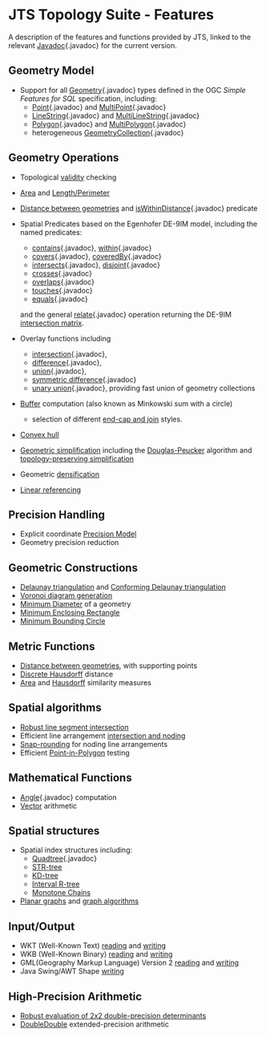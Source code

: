 # JTS Topology Suite - Features

A description of the features and functions provided by JTS, linked to
the relevant [Javadoc](https://locationtech.github.io/jts/javadoc/index.html){.javadoc} for the current
version.

## Geometry Model

- Support for all
  [Geometry](https://locationtech.github.io/jts/javadoc/org/locationtech/jts/geom/Geometry.html){.javadoc}
  types defined in the OGC *Simple Features for SQL* specification,
  including:
  - [Point](https://locationtech.github.io/jts/javadoc/org/locationtech/jts/geom/Point.html){.javadoc} and
    [MultiPoint](https://locationtech.github.io/jts/javadoc/org/locationtech/jts/geom/MultiPoint.html){.javadoc}
  - [LineString](https://locationtech.github.io/jts/javadoc/org/locationtech/jts/geom/LineString.html){.javadoc}
    and
    [MultiLineString](https://locationtech.github.io/jts/javadoc/org/locationtech/jts/geom/MultiLineString.html){.javadoc}
  - [Polygon](https://locationtech.github.io/jts/javadoc/org/locationtech/jts/geom/Polygon.html){.javadoc}
    and
    [MultiPolygon](https://locationtech.github.io/jts/javadoc/org/locationtech/jts/geom/MultiPolygon.html){.javadoc}
  - heterogeneous
    [GeometryCollection](https://locationtech.github.io/jts/javadoc/org/locationtech/jts/geom/GeometryCollection.html){.javadoc}

## Geometry Operations

- Topological
  [validity](https://locationtech.github.io/jts/javadoc/org/locationtech/jts/geom/Geometry.html#isValid())
  checking
- [Area](https://locationtech.github.io/jts/javadoc/org/locationtech/jts/geom/Geometry.html#getArea()) and
  [Length/Perimeter](https://locationtech.github.io/jts/javadoc/org/locationtech/jts/geom/Geometry.html#getLength())
- [Distance between
  geometries](https://locationtech.github.io/jts/javadoc/org/locationtech/jts/geom/Geometry.html#distance(org.locationtech.jts.geom.Geometry))
  and
  [isWithinDistance](https://locationtech.github.io/jts/javadoc/org/locationtech/jts/geom/Geometry.html#isWithinDistance(org.locationtech.jts.geom.Geometry,%20double)){.javadoc}
  predicate
- Spatial Predicates based on the Egenhofer DE-9IM model, including the
  named predicates:
  - [contains](https://locationtech.github.io/jts/javadoc/org/locationtech/jts/geom/Geometry.html#contains(org.locationtech.jts.geom.Geometry)){.javadoc},
    [within](https://locationtech.github.io/jts/javadoc/org/locationtech/jts/geom/Geometry.html#within(org.locationtech.jts.geom.Geometry)){.javadoc}
  - [covers](https://locationtech.github.io/jts/javadoc/org/locationtech/jts/geom/Geometry.html#covers(org.locationtech.jts.geom.Geometry)){.javadoc},
    [coveredBy](https://locationtech.github.io/jts/javadoc/org/locationtech/jts/geom/Geometry.html#coveredBy(org.locationtech.jts.geom.Geometry)){.javadoc}
  - [intersects](https://locationtech.github.io/jts/javadoc/org/locationtech/jts/geom/Geometry.html#intersects(org.locationtech.jts.geom.Geometry)){.javadoc},
    [disjoint](https://locationtech.github.io/jts/javadoc/org/locationtech/jts/geom/Geometry.html#disjoint(org.locationtech.jts.geom.Geometry)){.javadoc}
  - [crosses](https://locationtech.github.io/jts/javadoc/org/locationtech/jts/geom/Geometry.html#crosses(org.locationtech.jts.geom.Geometry)){.javadoc}
  - [overlaps](https://locationtech.github.io/jts/javadoc/org/locationtech/jts/geom/Geometry.html#overlaps(org.locationtech.jts.geom.Geometry)){.javadoc}
  - [touches](https://locationtech.github.io/jts/javadoc/org/locationtech/jts/geom/Geometry.html#touches(org.locationtech.jts.geom.Geometry)){.javadoc}
  - [equals](https://locationtech.github.io/jts/javadoc/org/locationtech/jts/geom/Geometry.html#equals(org.locationtech.jts.geom.Geometry)){.javadoc}

  and the general
  [relate](https://locationtech.github.io/jts/javadoc/org/locationtech/jts/geom/Geometry.html#relate(org.locationtech.jts.geom.Geometry)){.javadoc}
  operation returning the DE-9IM [intersection
  matrix](https://locationtech.github.io/jts/javadoc/org/locationtech/jts/geom/IntersectionMatrix.html).
- Overlay functions including
  - [intersection](https://locationtech.github.io/jts/javadoc/org/locationtech/jts/geom/Geometry.html#intersection(org.locationtech.jts.geom.Geometry)){.javadoc},
  - [difference](https://locationtech.github.io/jts/javadoc/org/locationtech/jts/geom/Geometry.html#difference(org.locationtech.jts.geom.Geometry)){.javadoc},
  - [union](https://locationtech.github.io/jts/javadoc/org/locationtech/jts/geom/Geometry.html#union(org.locationtech.jts.geom.Geometry)){.javadoc},
  - [symmetric
    difference](https://locationtech.github.io/jts/javadoc/org/locationtech/jts/geom/Geometry.html#symDifference(org.locationtech.jts.geom.Geometry)){.javadoc}
  - [unary
    union](https://locationtech.github.io/jts/javadoc/org/locationtech/jts/geom/Geometry.html#union()){.javadoc},
    providing fast union of geometry collections
- [Buffer](https://locationtech.github.io/jts/javadoc/org/locationtech/jts/geom/Geometry.html#buffer(double))
  computation (also known as Minkowski sum with a circle)
  - selection of different [end-cap and
    join](https://locationtech.github.io/jts/javadoc/org/locationtech/jts/geom/Geometry.html#buffer(double,%20int,%20int))
    styles.
- [Convex
  hull](https://locationtech.github.io/jts/javadoc/org/locationtech/jts/geom/Geometry.html#convexHull())
- [Geometric
  simplification](https://locationtech.github.io/jts/javadoc/org/locationtech/jts/simplify/package-summary.html)
  including the
  [Douglas-Peucker](https://locationtech.github.io/jts/javadoc/org/locationtech/jts/simplify/DouglasPeuckerSimplifier.html)
  algorithm and [topology-preserving
  simplification](https://locationtech.github.io/jts/javadoc/org/locationtech/jts/simplify/TopologyPreservingSimplifier.html)
- Geometric
  [densification](https://locationtech.github.io/jts/javadoc/org/locationtech/jts/densify/Densifier.html)
- [Linear
  referencing](https://locationtech.github.io/jts/javadoc/org/locationtech/jts/linearref/package-summary.html)

## Precision Handling

- Explicit coordinate [Precision
  Model](https://locationtech.github.io/jts/javadoc/org/locationtech/jts/geom/PrecisionModel.html)
- Geometry precision reduction

## Geometric Constructions

- [Delaunay
  triangulation](https://locationtech.github.io/jts/javadoc/org/locationtech/jts/triangulate/DelaunayTriangulationBuilder.html)
  and [Conforming Delaunay
  triangulation](https://locationtech.github.io/jts/javadoc/org/locationtech/jts/triangulate/ConformingDelaunayTriangulationBuilder.html)
- [Voronoi diagram
  generation](https://locationtech.github.io/jts/javadoc/org/locationtech/jts/triangulate/VoronoiDiagramBuilder.html)
- [Minimum
  Diameter](https://locationtech.github.io/jts/javadoc/org/locationtech/jts/algorithm/MinimumDiameter.html)
  of a geometry
- [Minimum Enclosing
  Rectangle](https://locationtech.github.io/jts/javadoc/org/locationtech/jts/algorithm/MinimumDiameter.html#getMinimumRectangle())
- [Minimum Bounding
  Circle](https://locationtech.github.io/jts/javadoc/org/locationtech/jts/algorithm/MinimumBoundingCircle.html)

## Metric Functions

- [Distance between
  geometries](https://locationtech.github.io/jts/javadoc/org/locationtech/jts/operation/distance/DistanceOp.html),
  with supporting points
- [Discrete
  Hausdorff](https://locationtech.github.io/jts/javadoc/org/locationtech/jts/algorithm/distance/DiscreteHausdorffDistance.html)
  distance
- [Area](https://locationtech.github.io/jts/javadoc/org/locationtech/jts/algorithm/match/AreaSimilarityMeasure.html)
  and
  [Hausdorff](https://locationtech.github.io/jts/javadoc/org/locationtech/jts/algorithm/match/HausdorffSimilarityMeasure.html)
  similarity measures

## Spatial algorithms

- [Robust line segment
  intersection](https://locationtech.github.io/jts/javadoc/org/locationtech/jts/algorithm/RobustLineIntersector.html)
- Efficient line arrangement [intersection and
  noding](https://locationtech.github.io/jts/javadoc/org/locationtech/jts/noding/package-summary.html)
- [Snap-rounding](https://locationtech.github.io/jts/javadoc/org/locationtech/jts/noding/snapround/package-summary.html)
  for noding line arrangements
- Efficient
  [Point-in-Polygon](https://locationtech.github.io/jts/javadoc/org/locationtech/jts/algorithm/locate/package-summary.html)
  testing

## Mathematical Functions

- [Angle](https://locationtech.github.io/jts/javadoc/org/locationtech/jts/algorithm/Angle.html){.javadoc}
  computation
- [Vector](https://locationtech.github.io/jts/javadoc/org/locationtech/jts/algorithm/VectorMath.html)
  arithmetic

## Spatial structures

- Spatial index structures including:
  - [Quadtree](https://locationtech.github.io/jts/javadoc/org/locationtech/jts/index/quadtree/Quadtree.html){.javadoc}
  - [STR-tree](https://locationtech.github.io/jts/javadoc/org/locationtech/jts/index/strtree/STRtree.html)
  - [KD-tree](https://locationtech.github.io/jts/javadoc/org/locationtech/jts/index/kdtree/KdTree.html)
  - [Interval
    R-tree](https://locationtech.github.io/jts/javadoc/org/locationtech/jts/index/intervalrtree/package-summary.html)
  - [Monotone
    Chains](https://locationtech.github.io/jts/javadoc/org/locationtech/jts/index/chain/package-summary.html)
- [Planar
  graphs](https://locationtech.github.io/jts/javadoc/org/locationtech/jts/planargraph/PlanarGraph.html) and
  [graph
  algorithms](https://locationtech.github.io/jts/javadoc/org/locationtech/jts/planargraph/algorithm/package-summary.html)

## Input/Output

- WKT (Well-Known Text)
  [reading](https://locationtech.github.io/jts/javadoc/org/locationtech/jts/io/WKTReader.html) and
  [writing](https://locationtech.github.io/jts/javadoc/org/locationtech/jts/io/WKTWriter.html)
- WKB (Well-Known Binary)
  [reading](https://locationtech.github.io/jts/javadoc/org/locationtech/jts/io/WKBReader.html) and
  [writing](https://locationtech.github.io/jts/javadoc/org/locationtech/jts/io/WKBWriter.html)
- GML(Geography Markup Language) Version 2
  [reading](https://locationtech.github.io/jts/javadoc/org/locationtech/jts/io/gml2/GMLReader.html) and
  [writing](https://locationtech.github.io/jts/javadoc/org/locationtech/jts/io/gml2/GMLWriter.html)
- Java Swing/AWT Shape
  [writing](https://locationtech.github.io/jts/javadoc/org/locationtech/jts/awt/package-summary.html)

## High-Precision Arithmetic

- [Robust evaluation of 2x2 double-precision
  determinants](https://locationtech.github.io/jts/javadoc/org/locationtech/jts/algorithm/RobustDeterminant.html)
- [DoubleDouble](https://locationtech.github.io/jts/javadoc/org/locationtech/jts/math/DD.html)
  extended-precision arithmetic
